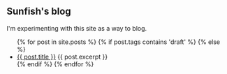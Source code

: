 ## Sunfish's blog

I'm experimenting with this site as a way to blog.

<ul class="posts">
  {% for post in site.posts %}
    {% if post.tags contains 'draft' %}
      <!-- Draft. Don't publish in the index. -->
    {% else %}
    <li>
      <a href="{{ post.url }}">{{ post.title }}</a>
      {{ post.excerpt }}
    </li>
    {% endif %}
  {% endfor %}
</ul>
